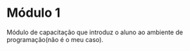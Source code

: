 # Módulo 1

Módulo de capacitação que introduz o aluno ao ambiente de programação(não é o meu caso).
